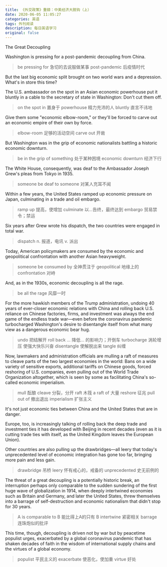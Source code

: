 ```yaml
---
title: 《外交政策》重磅：中美经济大脱钩（上）
date: 2020-06-05 11:05:27
categories: 英语
tags: 外刊阅读
description: 每日英语学习
original: false
---
```



<!--more-->

The Great Decoupling

Washington is pressing for a post-pandemic decoupling from China. 

> be pressing for 急切的去说服做某事
> post-pandemic 后疫情时代

But the last big economic split brought on two world wars and a depression. What's in store this time?

The U.S. ambassador on the spot in an Asian economic powerhouse put it bluntly in a cable to the secretary of state in Washington: Don't cut them off. 

> on the spot in 置身于
> powerhouse 精力充沛的人
> bluntly 直言不讳地

Give them some "economic elbow-room," or they'll be forced to carve out an economic empire of their own by force. 

> elbow-room 足够的活动空间
> carve out 开凿

But Washington was in the grip of economic nationalists battling a historic economic downturn. 

> be in the grip of something 处于某种困境
> economic downturn 经济下行

The White House, consequently, was deaf to the Ambassador Joseph Grew's pleas from Tokyo in 1935.

> someone be deaf to someone 对某人充耳不闻

Within a few years, the United States ramped up economic pressure on Japan, culminating in a trade and oil embargo. 

> ramp up 提高，使增加
> culminate 以...告终，最终达到
> embargo 贸易禁令；禁运

Six years after Grew wrote his dispatch, the two countries were engaged in total war.

> dispatch n. 报道，电讯 v. 派出

Today, American policymakers are consumed by the economic and geopolitical confrontation with another Asian heavyweight. 

> someone be consumed by 全神贯注于
> geopolitical 地缘上的
> confrontation 对峙 


And, as in the 1930s, economic decoupling is all the rage.

> be all the rage 风靡一时

For the more hawkish members of the Trump administration, undoing 40 years of ever-closer economic relations with China and rolling back U.S. reliance on Chinese factories, firms, and investment was always the end game of the endless trade war—even before the coronavirus pandemic turbocharged Washington's desire to disentangle itself from what many view as a dangerous economic bear hug. 

> undo 把结解开
> roll back ... 降低... 的影响力；开倒车
> turbocharge 涡轮增压 使强大快乐兴奋
> disentangle 使解脱出来
> tangle 纠缠

Now, lawmakers and administration officials are mulling a raft of measures to cleave parts of the two largest economies in the world: Bans on a wide variety of sensitive exports, additional tariffs on Chinese goods, forced reshoring of U.S. companies, even pulling out of the World Trade Organization altogether, which is seen by some as facilitating China's so-called economic imperialism.

> mull 酝酿
> cleave 分裂，分开
> raft 木筏 a raft of 大量
> reshore 征兆
> pull out of 撤出退出
> imperialism 扩张主义

It's not just economic ties between China and the United States that are in danger. 

Europe, too, is increasingly talking of rolling back the deep trade and investment ties it has developed with Beijing in recent decades (even as it is cutting trade ties with itself, as the United Kingdom leaves the European Union). 

Other countries are also pulling up the drawbridges—all leery that today's unprecedented level of economic integration has gone too far, bringing more pain and less gain.

> drawbridge 吊桥
> leery 怀有戒心的，戒备的
> unprecedented 史无前例的

The threat of a great decoupling is a potentially historic break, an interruption perhaps only comparable to the sudden sundering of the first huge wave of globalization in 1914, when deeply intertwined economies such as Britain and Germany, and later the United States, threw themselves into a barrage of self-destruction and economic nationalism that didn't stop for 30 years. 

> A is comparable to B 能比得上A的只有 B
> intertwine 紧密相关
> barrage 连珠炮似的批评

This time, though, decoupling is driven not by war but by peacetime populist urges, exacerbated by a global coronavirus pandemic that has shaken decades of faith in the wisdom of international supply chains and the virtues of a global economy.

> populist 平民主义的
> exacerbate 使恶化，使加重
> virtue 好处   